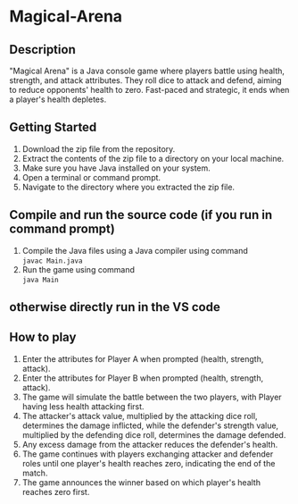 # Magical-Arena

## Description
"Magical Arena" is a Java console game where players battle using health, strength, and attack attributes. They roll dice to attack and defend, aiming to reduce opponents' health to zero. Fast-paced and strategic, it ends when a player's health depletes.

## Getting Started
1. Download the zip file from the repository.
2. Extract the contents of the zip file to a directory on your local machine.
3. Make sure you have Java installed on your system.
4. Open a terminal or command prompt.
5. Navigate to the directory where you extracted the zip file.

 ## Compile and run the source code (if you run in command prompt) 
 1. Compile the Java files using a Java compiler using command <br>
 `javac Main.java`
 1. Run the game using command <br>
 `java Main`

 ## otherwise directly run in the VS code

 ## How to play
 1. Enter the attributes for Player A when prompted (health, strength, attack).
 2. Enter the attributes for Player B when prompted (health, strength, attack).
 3. The game will simulate the battle between the two players, with Player having less health attacking first.
 4. The attacker's attack value, multiplied by the attacking dice roll, determines the damage inflicted, while the defender's strength value, multiplied by the defending dice roll, determines the damage defended.
 5. Any excess damage from the attacker reduces the defender's health.
 6. The game continues with players exchanging attacker and defender roles until one player's health reaches zero, indicating the end of the match.
 7. The game announces the winner based on which player's health reaches zero first.
    


